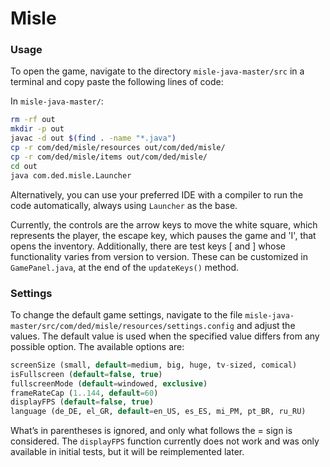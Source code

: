 # Misle

### Usage

To open the game, navigate to the directory `misle-java-master/src` in a terminal and copy paste the following lines of code:

In `misle-java-master/`:

```bash
rm -rf out
mkdir -p out
javac -d out $(find . -name "*.java")
cp -r com/ded/misle/resources out/com/ded/misle/
cp -r com/ded/misle/items out/com/ded/misle/
cd out
java com.ded.misle.Launcher
```

 Alternatively, you can use your preferred IDE with a compiler to run the code automatically, always using `Launcher` as the base.

Currently, the controls are the arrow keys to move the white square, which represents the player, the escape key, which pauses the game and 'I', that opens the inventory. Additionally, there are test keys [ and ] whose functionality varies from version to version. These can be customized in `GamePanel.java`, at the end of the `updateKeys()` method.

### Settings

To change the default game settings, navigate to the file `misle-java-master/src/com/ded/misle/resources/settings.config` and adjust the values. The default value is used when the specified value differs from any possible option. The available options are:

```sql
screenSize (small, default=medium, big, huge, tv-sized, comical)
isFullscreen (default=false, true)
fullscreenMode (default=windowed, exclusive)
frameRateCap (1..144, default=60)
displayFPS (default=false, true)
language (de_DE, el_GR, default=en_US, es_ES, mi_PM, pt_BR, ru_RU)
```

What’s in parentheses is ignored, and only what follows the = sign is considered. The `displayFPS` function currently does not work and was only available in initial tests, but it will be reimplemented later.
